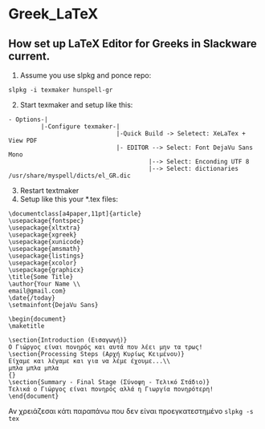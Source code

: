 # Greek_LaTeX
How set up LaTeX Editor for Greeks in Slackware current.
---

1. Assume you use slpkg and ponce repo:
```
slpkg -i texmaker hunspell-gr
```
2. Start texmaker and setup like this:
  ```
 - Options-|
           |-Configure texmaker-|
                                |-Quick Build -> Seletect: XeLaTex + View PDF
                                |- EDITOR --> Select: Font DejaVu Sans Mono
                                         |--> Select: Enconding UTF 8
                                         |--> Select: dictionaries /usr/share/myspell/dicts/el_GR.dic
```

3. Restart textmaker
4. Setup like this your *.tex files:
```
\documentclass[a4paper,11pt]{article}
\usepackage{fontspec}
\usepackage{xltxtra}
\usepackage{xgreek}
\usepackage{xunicode}
\usepackage{amsmath}
\usepackage{listings}
\usepackage{xcolor}
\usepackage{graphicx}
\title{Some Title}
\author{Your Name \\
email@gmail.com}
\date{/today} 
\setmainfont{DejaVu Sans}

\begin{document}
\maketitle

\section{Introduction (Εισαγωγή)}
Ο Γιώργος είναι πονηρός και αυτά που λέει μην τα τρως!
\section{Processing Steps (Αρχή Κυρίως Κειμένου)}
Είχαμε και λέγαμε και για να λέμε έχουμε...\\
μπλα μπλα μπλα
{}
\section{Summary - Final Stage (Σύνοψη - Τελικό Στάδιο)}
Τελικά ο Γιώργος είναι πονηρός αλλά η Γιωργία πονηρότερη!
\end{document}
```
Αν χρειάζεσαι κάτι παραπάνω που δεν είναι προεγκατεστημένο `slpkg -s tex`
